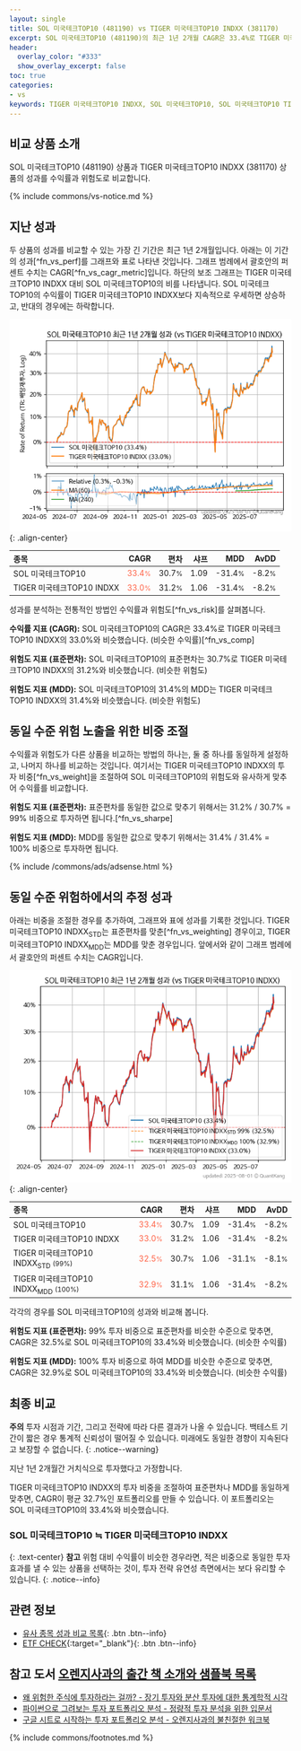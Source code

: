 ```yaml
---
layout: single
title: SOL 미국테크TOP10 (481190) vs TIGER 미국테크TOP10 INDXX (381170)
excerpt: SOL 미국테크TOP10 (481190)의 최근 1년 2개월 CAGR은 33.4%로 TIGER 미국테크TOP10 INDXX (381170)의 33.0%와 비슷했습니다.
header:
  overlay_color: "#333"
  show_overlay_excerpt: false
toc: true
categories:
- vs
keywords: TIGER 미국테크TOP10 INDXX, SOL 미국테크TOP10, SOL 미국테크TOP10 TIGER 미국테크TOP10 INDXX 비교, 481190, 381170, 481190 481190 비교
---
```


## 비교 상품 소개


SOL 미국테크TOP10 (481190) 상품과 TIGER 미국테크TOP10 INDXX (381170) 상품의 성과를 수익률과 위험도로 비교합니다.





{% include commons/vs-notice.md %}

## 지난 성과

두 상품의 성과를 비교할 수 있는 가장 긴 기간은 최근 1년 2개월입니다. 아래는 이 기간의 성과[^fn_vs_perf]를 그래프와 표로 나타낸 것입니다.
그래프 범례에서 괄호안의 퍼센트 수치는 CAGR[^fn_vs_cagr_metric]입니다.
하단의 보조 그래프는 TIGER 미국테크TOP10 INDXX 대비 SOL 미국테크TOP10의 비를 나타냅니다.
SOL 미국테크TOP10의 수익률이 TIGER 미국테크TOP10 INDXX보다 지속적으로 우세하면 상승하고, 반대의 경우에는 하락합니다.

![SOL 미국테크TOP10](/vs/images/481190-vs-381170_dual.png){: .align-center}

| **종목** | **CAGR** | **편차** | **샤프** | **MDD** | **AvDD** |
| :------------ | ------: | -----------: | -------: | ------: | -------: |
| SOL 미국테크TOP10 | <span style="color: tomato">33.4<small>%</small></span> | 30.7<small>%</small> | 1.09 | -31.4<small>%</small> | -8.2<small>%</small> |
| TIGER 미국테크TOP10 INDXX | <span style="color: tomato">33.0<small>%</small></span> | 31.2<small>%</small> | 1.06 | -31.4<small>%</small> | -8.2<small>%</small> |

<!-- more -->


성과를 분석하는 전통적인 방법인 수익률과 위험도[^fn_vs_risk]를 살펴봅니다.

**수익률 지표 (CAGR):** SOL 미국테크TOP10의 CAGR은 33.4%로 TIGER 미국테크TOP10 INDXX의 33.0%와 비슷했습니다. (비슷한 수익률)[^fn_vs_comp]

**위험도 지표 (표준편차):** SOL 미국테크TOP10의 표준편차는 30.7%로 TIGER 미국테크TOP10 INDXX의 31.2%와 비슷했습니다. (비슷한 위험도)

**위험도 지표 (MDD):** SOL 미국테크TOP10의 31.4%의 MDD는 TIGER 미국테크TOP10 INDXX의 31.4%와 비슷했습니다. (비슷한 위험도)



## 동일 수준 위험 노출을 위한 비중 조절

수익률과 위험도가 다른 상품을 비교하는 방법의 하나는, 둘 중 하나를 동일하게 설정하고, 나머지 하나를 비교하는 것입니다.
여기서는 TIGER 미국테크TOP10 INDXX의 투자 비중[^fn_vs_weight]을 조절하여 SOL 미국테크TOP10의 위험도와 유사하게 맞추어 수익률를 비교합니다.

**위험도 지표 (표준편차):** 표준편차를 동일한 값으로 맞추기 위해서는 31.2% / 30.7% = 99% 비중으로 투자하면 됩니다.[^fn_vs_sharpe]

**위험도 지표 (MDD):** MDD를 동일한 값으로 맞추기 위해서는 31.4% / 31.4% = 100% 비중으로 투자하면 됩니다.


{% include /commons/ads/adsense.html %}



## 동일 수준 위험하에서의 추정 성과

아래는 비중을 조절한 경우를 추가하여, 그래프와 표에 성과를 기록한 것입니다.
TIGER 미국테크TOP10 INDXX<sub>STD</sub>는 표준편차를 맞춘[^fn_vs_weighting] 경우이고, TIGER 미국테크TOP10 INDXX<sub>MDD</sub>는 MDD를 맞춘 경우입니다.
앞에서와 같이 그래프 범례에서 괄호안의 퍼센트 수치는 CAGR입니다.


![SOL 미국테크TOP10](/vs/images/481190-vs-381170.png){: .align-center}



| **종목** | **CAGR** | **편차** | **샤프** | **MDD** | **AvDD** |
| :------------ | ------: | -----------: | -------: | ------: | -------: |
| SOL 미국테크TOP10 | <span style="color: tomato">33.4<small>%</small></span> | 30.7<small>%</small> | 1.09 | -31.4<small>%</small> | -8.2<small>%</small> |
| TIGER 미국테크TOP10 INDXX | <span style="color: tomato">33.0<small>%</small></span> | 31.2<small>%</small> | 1.06 | -31.4<small>%</small> | -8.2<small>%</small> |
| TIGER 미국테크TOP10 INDXX<sub>STD</sub> <small>(99%)</small> | <span style="color: tomato">32.5<small>%</small></span> | 30.7<small>%</small> | 1.06 | -31.1<small>%</small> | -8.1<small>%</small> |
| TIGER 미국테크TOP10 INDXX<sub>MDD</sub> <small>(100%)</small> | <span style="color: tomato">32.9<small>%</small></span> | 31.1<small>%</small> | 1.06 | -31.4<small>%</small> | -8.2<small>%</small> |



각각의 경우를 SOL 미국테크TOP10의 성과와 비교해 봅니다.

**위험도 지표 (표준편차):** 99% 투자 비중으로 표준편차를 비슷한 수준으로 맞추면, CAGR은 32.5%로 SOL 미국테크TOP10의 33.4%와 비슷했습니다. (비슷한 수익률)

**위험도 지표 (MDD):** 100% 투자 비중으로 하여 MDD를 비슷한 수준으로 맞추면, CAGR은 32.9%로 SOL 미국테크TOP10의 33.4%와 비슷했습니다. (비슷한 수익률)




## 최종 비교

**주의** 투자 시점과 기간, 그리고 전략에 따라 다른 결과가 나올 수 있습니다. 백테스트 기간이 짧은 경우 통계적 신뢰성이 떨어질 수 있습니다. 미래에도 동일한 경향이 지속된다고 보장할 수 없습니다.
{: .notice--warning}

지난 1년 2개월간 거치식으로 투자했다고 가정합니다.

TIGER 미국테크TOP10 INDXX의 투자 비중을 조절하여 표준편차나 MDD를 동일하게 맞추면, CAGR이 평균 32.7%인 포트폴리오를 만들 수 있습니다.
이 포트폴리오는 SOL 미국테크TOP10의 33.4%와 비슷했습니다.

### SOL 미국테크TOP10 ≒ TIGER 미국테크TOP10 INDXX
{: .text-center}
**참고** 위험 대비 수익률이 비슷한 경우라면, 적은 비중으로 동일한 투자 효과를 낼 수 있는 상품을 선택하는 것이, 투자 전략 유연성 측면에서는 보다 유리할 수 있습니다.
{: .notice--info}


## 관련 정보

- [유사 종목 성과 비교 목록](/vs/){: .btn .btn--info}
- [ETF CHECK](https://www.etfcheck.co.kr/mobile/etpitem/381170/compare?compCode%5B%5D=481190){:target="_blank"}{: .btn .btn--info}


## 참고 도서 [오렌지사과의 출간 책 소개와 샘플북 목록](https://kongdori.tistory.com/691)

- [왜 위험한 주식에 투자하라는 걸까? - 장기 투자와 분산 투자에 대한 통계학적 시각](https://kongdori.tistory.com/421)
- [파이썬으로 그려보는 투자 포트폴리오 분석  - 정량적 투자 분석을 위한 입문서](https://kongdori.tistory.com/643)
- [구글 시트로 시작하는 투자 포트폴리오 분석 - 오렌지사과의 불친절한 워크북](https://kongdori.tistory.com/449)

{% include commons/footnotes.md %}